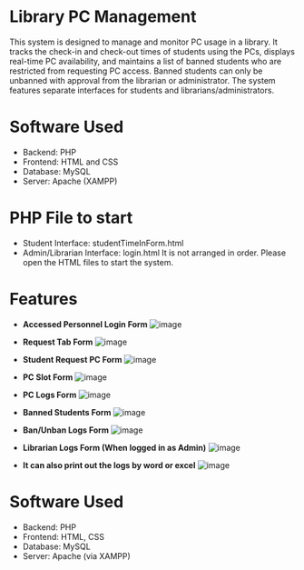 # Library PC Management

This system is designed to manage and monitor PC usage in a library. It tracks the check-in and check-out times of students using the PCs, displays real-time PC availability, and maintains a list of banned students who are restricted from requesting PC access. Banned students can only be unbanned with approval from the librarian or administrator. The system features separate interfaces for students and librarians/administrators.

# Software Used
- Backend: PHP
- Frontend: HTML and CSS
- Database: MySQL
- Server: Apache (XAMPP)

# PHP File to start
- Student Interface: studentTimeInForm.html
- Admin/Librarian Interface: login.html
It is not arranged in order. Please open the HTML files to start the system.

# Features
- **Accessed Personnel Login Form**
![image](https://github.com/user-attachments/assets/be03c362-dc0e-4c5c-b414-2eb3e80acf0e)

- **Request Tab Form**
![image](https://github.com/user-attachments/assets/c4541e38-8f2a-4dcf-a621-f9ab36173838)

- **Student Request PC Form**
![image](https://github.com/user-attachments/assets/0cbfd502-6297-441e-a283-216d229b2025)

- **PC Slot Form**
![image](https://github.com/user-attachments/assets/04e1a8fa-d76f-4820-a341-a3baa2bb8d5a)

- **PC Logs Form**
![image](https://github.com/user-attachments/assets/45067be8-6496-44f3-928c-14dd43b25eaa)

- **Banned Students Form**
![image](https://github.com/user-attachments/assets/755a66d5-c885-485f-bfe9-386903d752bc)

- **Ban/Unban Logs Form**
![image](https://github.com/user-attachments/assets/6a6a9e2e-d571-46d1-b7d9-929af16c3497)

- **Librarian Logs Form (When logged in as Admin)**
![image](https://github.com/user-attachments/assets/9d7d2406-7820-40c9-bdf9-72a477f5ea77)

- **It can also print out the logs by word or excel**
![image](https://github.com/user-attachments/assets/98197e32-78d1-4cfc-8fd7-fcf38bdafdda)

# Software Used
- Backend: PHP
- Frontend: HTML, CSS
- Database: MySQL
- Server: Apache (via XAMPP)
